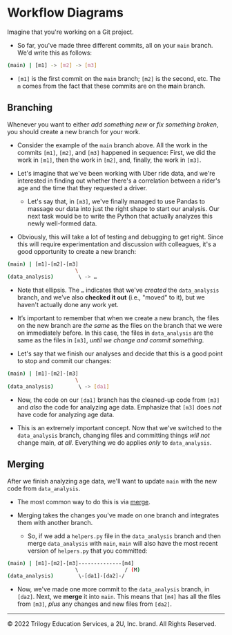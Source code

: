# Workflow Diagrams

Imagine that you're working on a Git project. 

* So far, you've made three different commits, all on your `main` branch. We'd write this as follows:

```bash
(main) | [m1] -> [m2] -> [m3]
```

* `[m1]` is the first commit on the `main` branch; `[m2]` is the second, etc. The `m` comes from the fact that these commits are on the **m**ain branch.

## Branching

Whenever you want to either _add something new_ or _fix something broken_, you should create a new branch for your work.

* Consider the example of the `main` branch above. All the work in the commits `[m1]`, `[m2]`, and `[m3]` happened in sequence: First, we did the work in `[m1]`, then the work in `[m2]`, and, finally, the work in `[m3]`.

* Let's imagine that we've been working with Uber ride data, and we're interested in finding out whether there's a correlation between a rider's age and the time that they requested a driver.

  * Let's say that, in `[m3]`, we've finally managed to use Pandas to massage our data into just the right shape to start our analysis. Our next task would be to write the Python that actually analyzes this newly well-formed data.

* Obviously, this will take a lot of testing and debugging to get right. Since this will require experimentation and discussion with colleagues, it's a good opportunity to create a new branch:

```bash
(main) | [m1]-[m2]-[m3]
                      \
(data_analysis)        \ -> …
```

* Note that ellipsis. The `…` indicates that we've _created_ the `data_analysis` branch, and we’ve also **checked it out** (i.e., "moved" to it), but we haven't actually done any work yet.

* It’s important to remember that when we create a new branch, the files on the new branch are _the same_ as the files on the branch that we were on immediately before. In this case, the files in `data_analysis` are the same as the files in `[m3]`, _until we change and commit something_.

* Let's say that we finish our analyses and decide that this is a good point to stop and commit our changes:

```bash
(main) | [m1]-[m2]-[m3]
                      \
(data_analysis)        \ -> [da1]
```

  * Now, the code on our `[da1]` branch has the cleaned-up code from `[m3]` and _also_ the code for analyzing age data. Emphasize that `[m3]` does _not_ have code for analyzing age data.

  * This is an extremely important concept. Now that we've switched to the `data_analysis` branch, changing files and committing things _will not_ change main, _at all_. Everything we do applies _only_ to `data_analysis`.

## Merging

After we finish analyzing age data, we'll want to update `main` with the new code from `data_analysis`.

* The most common way to do this is via [merge](https://git-scm.com/docs/git-merge).

* Merging takes the changes you've made on one branch and integrates them with another branch.

  * So, if we add a `helpers.py` file in the `data_analysis` branch and then merge `data_analysis` with `main`, `main` will also have the most recent version of `helpers.py` that you committed:

```bash
(main) | [m1]-[m2]-[m3]--------------[m4]
                      \               / (M)
(data_analysis)        \-[da1]-[da2]-/
```

* Now, we've made one more commit to the `data_analysis` branch, in `[da2]`. Next, we **merge** it into `main`. This means that `[m4]` has all the files from `[m3]`, _plus_ any changes and new files from `[da2]`.

- - -

© 2022 Trilogy Education Services, a 2U, Inc. brand. All Rights Reserved.
